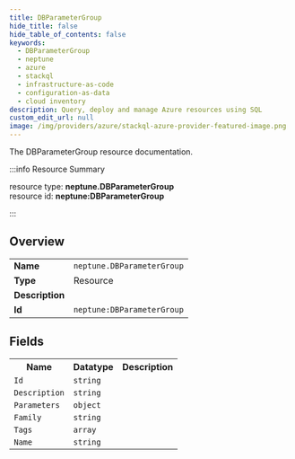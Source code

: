 ```yaml
---
title: DBParameterGroup
hide_title: false
hide_table_of_contents: false
keywords:
  - DBParameterGroup
  - neptune
  - azure
  - stackql
  - infrastructure-as-code
  - configuration-as-data
  - cloud inventory
description: Query, deploy and manage Azure resources using SQL
custom_edit_url: null
image: /img/providers/azure/stackql-azure-provider-featured-image.png
---
```

The DBParameterGroup resource documentation.

:::info Resource Summary

<div class="row">
<div class="providerDocColumn">
<span>resource type:&nbsp;<b>neptune.DBParameterGroup</b></span><br />
<span>resource id:&nbsp;<b>neptune:DBParameterGroup</b></span><br />
</div>
</div>

:::

## Overview
<table><tbody>
<tr><td><b>Name</b></td><td><code>neptune.DBParameterGroup</code></td></tr>
<tr><td><b>Type</b></td><td>Resource</td></tr>
<tr><td><b>Description</b></td><td></td></tr>
<tr><td><b>Id</b></td><td><code>neptune:DBParameterGroup</code></td></tr>
</tbody></table>

## Fields
<table><tbody>
<tr><th>Name</th><th>Datatype</th><th>Description</th></tr>
<tr><td><code>Id</code></td><td><code>string</code></td><td></td></tr><tr><td><code>Description</code></td><td><code>string</code></td><td></td></tr><tr><td><code>Parameters</code></td><td><code>object</code></td><td></td></tr><tr><td><code>Family</code></td><td><code>string</code></td><td></td></tr><tr><td><code>Tags</code></td><td><code>array</code></td><td></td></tr><tr><td><code>Name</code></td><td><code>string</code></td><td></td></tr>
</tbody></table>